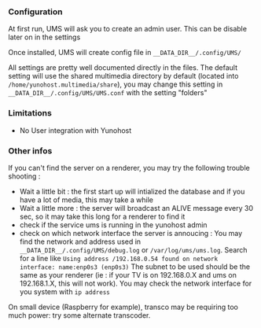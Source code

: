 ### Configuration

At first run, UMS will ask you to create an admin user. This can be disable later on in the settings

Once installed, UMS will create config file in `__DATA_DIR__/.config/UMS/`

All settings are pretty well documented directly in the files.
The default setting will use the shared multimedia directory by default (located into `/home/yunohost.multimedia/share`), you may change this setting in `__DATA_DIR__/.config/UMS/UMS.conf` with the setting "folders"

### Limitations

 - No User integration with Yunohost

### Other infos

If you can't find the server on a renderer, you may try the following trouble shooting :
- Wait a little bit : the first start up will intialized the database and if you have a lot of media, this may take a while
- Wait a little more : the server will broadcast an ALIVE message every 30 sec, so it may take this long for a renderer to find it
- check if the service ums is running in the yunohost admin
- check on which network interface the server is annoucing : You may find the network and address used in `__DATA_DIR__/.config/UMS/debug.log` or `/var/log/ums/ums.log`. Search for a line like `Using address /192.168.0.54 found on network interface: name:enp0s3 (enp0s3)`
The subnet to be used should be the same as your renderer (ie : if your TV is on 192.168.0.X and ums on 192.168.1.X, this will not work). You may check the network interface for you system with `ip address`

On small device (Raspberry for example), transco may be requiring too much power: try some alternate transcoder.
